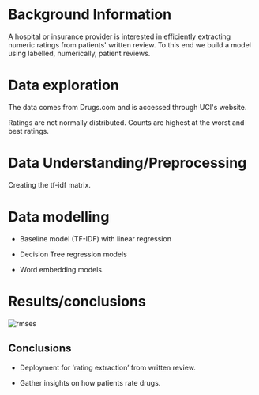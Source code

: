 # Background Information

A hospital or insurance provider is interested in efficiently extracting numeric ratings from patients' written review.  To this end we build a model using labelled, numerically, patient reviews. 

# Data exploration

The data comes from Drugs.com and is accessed through UCI's website.

Ratings are not normally distributed. Counts are highest at the worst and best ratings. 

# Data Understanding/Preprocessing

Creating the tf-idf matrix.

# Data modelling

- Baseline model (TF-IDF) with linear regression

- Decision Tree regression models

- Word embedding models. 


# Results/conclusions

![rmses]('./Images/rmses.png')

## Conclusions

- Deployment for ‘rating extraction’ from written review.

- Gather insights on how patients rate drugs.